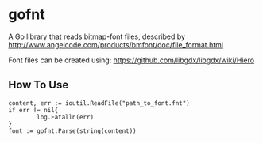 # gofnt
A Go library that reads bitmap-font files, described by
http://www.angelcode.com/products/bmfont/doc/file_format.html

Font files can be created using:
https://github.com/libgdx/libgdx/wiki/Hiero

## How To Use
```
content, err := ioutil.ReadFile("path_to_font.fnt")
if err != nil{
		log.Fatalln(err)
}
font := gofnt.Parse(string(content))
```
